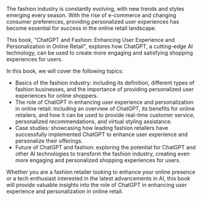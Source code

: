
The fashion industry is constantly evolving, with new trends and styles emerging every season. With the rise of e-commerce and changing consumer preferences, providing personalized user experiences has become essential for success in the online retail landscape.

This book, "ChatGPT and Fashion: Enhancing User Experience and Personalization in Online Retail", explores how ChatGPT, a cutting-edge AI technology, can be used to create more engaging and satisfying shopping experiences for users.

In this book, we will cover the following topics:

* Basics of the fashion industry: including its definition, different types of fashion businesses, and the importance of providing personalized user experiences for online shoppers.
* The role of ChatGPT in enhancing user experience and personalization in online retail: including an overview of ChatGPT, its benefits for online retailers, and how it can be used to provide real-time customer service, personalized recommendations, and virtual styling assistance.
* Case studies: showcasing how leading fashion retailers have successfully implemented ChatGPT to enhance user experience and personalize their offerings.
* Future of ChatGPT and fashion: exploring the potential for ChatGPT and other AI technologies to transform the fashion industry, creating even more engaging and personalized shopping experiences for users.

Whether you are a fashion retailer looking to enhance your online presence or a tech enthusiast interested in the latest advancements in AI, this book will provide valuable insights into the role of ChatGPT in enhancing user experience and personalization in online retail.
